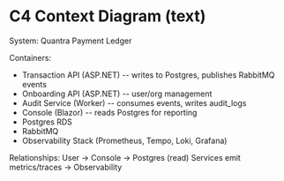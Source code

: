 
# C4 Context Diagram (text)

System: Quantra Payment Ledger

Containers:
- Transaction API (ASP.NET) -- writes to Postgres, publishes RabbitMQ events
- Onboarding API (ASP.NET) -- user/org management
- Audit Service (Worker) -- consumes events, writes audit_logs
- Console (Blazor) -- reads Postgres for reporting
- Postgres RDS
- RabbitMQ
- Observability Stack (Prometheus, Tempo, Loki, Grafana)

Relationships:
User -> Console -> Postgres (read)
Services emit metrics/traces -> Observability
